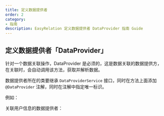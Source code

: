 ```yaml
---
title: 定义数据提供者
order: 2
category:
- 指南
description: EasyRelation 定义数据提供者 DataProvider 指南 Guide
---
```


## 定义数据提供者「DataProvider」

针对一个数据关联操作，DataProvider 是必须的，这是数据关联的数据提供方，在关联时，会自动调用该方法，获取并解析数据。

数据提供者所在的类要继承 `DataProviderService` 接口，同时在方法上面添加 `@DataProvider` 注解，同时在注解中指定唯一标识。

例如：

关联用户信息的数据提供者：


